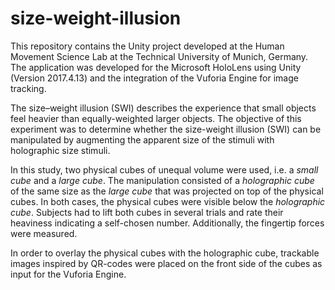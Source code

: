 # size-weight-illusion

This repository contains the Unity project developed at the Human Movement Science Lab at the Technical University of Munich, Germany. The application was developed for the Microsoft HoloLens using Unity (Version 2017.4.13) and the integration of the Vuforia Engine for image tracking. 

The size–weight illusion (SWI) describes the experience that small objects feel heavier than equally-weighted larger objects. The objective of this experiment was to determine whether the size-weight illusion (SWI) can be manipulated by augmenting the apparent size of the stimuli with holographic size stimuli. 

In this study, two physical cubes of unequal volume were used, i.e. a _small cube_ and a _large cube_. The manipulation consisted of a _holographic cube_ of the same size as the _large cube_ that was projected on top of the physical cubes. In both cases, the physical cubes were visible below the _holographic cube_. Subjects had to lift both cubes in several trials and rate their heaviness indicating a self-chosen number. Additionally, the fingertip forces were measured.

In order to overlay the physical cubes with the holographic cube, trackable images inspired by QR-codes were placed on the front side of the cubes as input for the Vuforia Engine.
